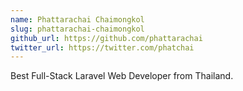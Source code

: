 ```yaml
---
name: Phattarachai Chaimongkol
slug: phattarachai-chaimongkol
github_url: https://github.com/phattarachai
twitter_url: https://twitter.com/phatchai
---
```

Best Full-Stack Laravel Web Developer from Thailand.
